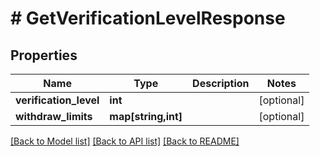 # # GetVerificationLevelResponse

## Properties

Name | Type | Description | Notes
------------ | ------------- | ------------- | -------------
**verification_level** | **int** |  | [optional]
**withdraw_limits** | **map[string,int]** |  | [optional]

[[Back to Model list]](../../README.md#models) [[Back to API list]](../../README.md#endpoints) [[Back to README]](../../README.md)
